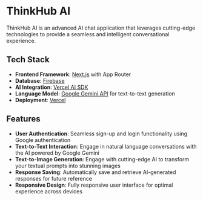 # ThinkHub AI

ThinkHub AI is an advanced AI chat application that leverages cutting-edge technologies to provide a seamless and intelligent conversational experience.

## Tech Stack

- **Frontend Framework**: [Next.js](https://nextjs.org/) with App Router
- **Database**: [Firebase](https://firebase.google.com/)
- **AI Integration**: [Vercel AI SDK](https://sdk.vercel.ai/)
- **Language Model**: [Google Gemini API](https://ai.google.dev/docs/gemini_api_overview) for text-to-text generation
- **Deployment**: [Vercel](https://vercel.com/)

## Features

- **User Authentication**: Seamless sign-up and login functionality using Google authentication
- **Text-to-Text Interaction**: Engage in natural language conversations with the AI powered by Google Gemini
- **Text-to-Image Generation**: Engage with cutting-edge AI to transform your textual prompts into stunning images
- **Response Saving**: Automatically save and retrieve AI-generated responses for future reference
- **Responsive Design**: Fully responsive user interface for optimal experience across devices
